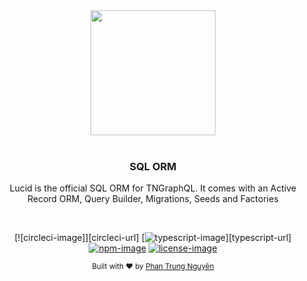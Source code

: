 <div align="center">
  <img src="https://phantrungnguyen.com/63026323.png" width="200px">
</div>

<br />

<div align="center">
  <h3>SQL ORM</h3>
  <p>Lucid is the official SQL ORM for TNGraphQL. It comes with an Active Record ORM, Query Builder, Migrations, Seeds and Factories</p>
</div>

<br />

<div align="center">

[![circleci-image]][circleci-url] [![typescript-image]][typescript-url] [![npm-image]][npm-url] [![license-image]][license-url]

</div>

<div align="center">
  <sub>Built with ❤︎ by <a href="https://github.com/nguyenpl117">Phan Trung Nguyên</a>
</div>

[npm-image]: https://img.shields.io/npm/v/@tngraphql/lucid.svg?style=for-the-badge&logo=npm
[npm-url]: https://www.npmjs.com/package/@tngraphql/lucid

[typescript-image]: https://img.shields.io/badge/Typescript-294E80.svg?style=for-the-badge&logo=typescript

[license-url]: LICENSE.md
[license-image]: https://img.shields.io/npm/l/@tngraphql/illuminate?style=for-the-badge
